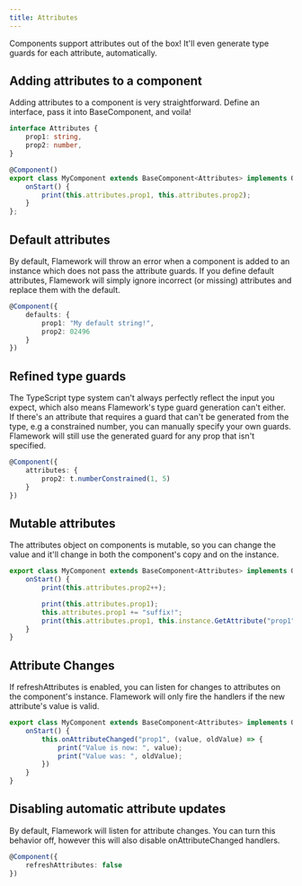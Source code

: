 ```yaml
---
title: Attributes
---
```

Components support attributes out of the box! It'll even generate type guards for each attribute, automatically.

## Adding attributes to a component
Adding attributes to a component is very straightforward. Define an interface, pass it into BaseComponent, and voila!
```ts
interface Attributes {
	prop1: string,
	prop2: number,
}

@Component()
export class MyComponent extends BaseComponent<Attributes> implements OnStart {
	onStart() {
		print(this.attributes.prop1, this.attributes.prop2);
	}
};
```

## Default attributes
By default, Flamework will throw an error when a component is added to an instance which does not pass the attribute guards.
If you define default attributes, Flamework will simply ignore incorrect (or missing) attributes and replace them with the default.
```ts
@Component({
	defaults: {
		prop1: "My default string!",
		prop2: 02496
	}
})
```

## Refined type guards
The TypeScript type system can't always perfectly reflect the input you expect, which also means Flamework's type guard generation can't either.
If there's an attribute that requires a guard that can't be generated from the type, e.g a constrained number, you can manually specify your own guards.
Flamework will still use the generated guard for any prop that isn't specified.
```ts
@Component({
	attributes: {
		prop2: t.numberConstrained(1, 5)
	}
})
```

## Mutable attributes
The attributes object on components is mutable, so you can change the value and it'll change in both the component's copy and on the instance.
```ts
export class MyComponent extends BaseComponent<Attributes> implements OnStart {
	onStart() {
		print(this.attributes.prop2++);

		print(this.attributes.prop1);
		this.attributes.prop1 += "suffix!";
		print(this.attributes.prop1, this.instance.GetAttribute("prop1"));
	}
}
```

## Attribute Changes
If refreshAttributes is enabled, you can listen for changes to attributes on the component's instance.
Flamework will only fire the handlers if the new attribute's value is valid.

```ts
export class MyComponent extends BaseComponent<Attributes> implements OnStart {
	onStart() {
		this.onAttributeChanged("prop1", (value, oldValue) => {
			print("Value is now: ", value);
			print("Value was: ", oldValue);
		})
	}
}
```

## Disabling automatic attribute updates
By default, Flamework will listen for attribute changes. You can turn this behavior off, however this will also disable onAttributeChanged handlers.
```ts
@Component({
	refreshAttributes: false
})
```
